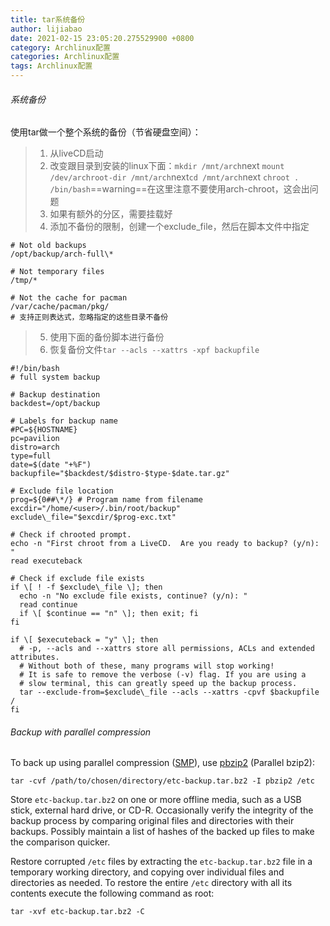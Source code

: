 ```yaml
---
title: tar系统备份
author: lijiabao
date: 2021-02-15 23:05:20.275529900 +0800
category: Archlinux配置
categories: Archlinux配置
tags: Archlinux配置
---
```

###### 系统备份
使用tar做一个整个系统的备份（节省硬盘空间）：
> 1. 从liveCD启动
> 2. 改变跟目录到安装的linux下面：`mkdir /mnt/arch`next `mount /dev/archroot-dir /mnt/arch`next`cd /mnt/arch`next `chroot . /bin/bash`==warning==在这里注意不要使用arch-chroot，这会出问题
> 3. 如果有额外的分区，需要挂载好
> 4. 添加不备份的限制，创建一个exclude_file，然后在脚本文件中指定
```
# Not old backups
/opt/backup/arch-full\*

# Not temporary files
/tmp/*

# Not the cache for pacman
/var/cache/pacman/pkg/
# 支持正则表达式，忽略指定的这些目录不备份
```

> 5. 使用下面的备份脚本进行备份
> 6. 恢复备份文件`tar --acls --xattrs -xpf backupfile`
```
#!/bin/bash
# full system backup

# Backup destination
backdest=/opt/backup

# Labels for backup name
#PC=${HOSTNAME}
pc=pavilion
distro=arch
type=full
date=$(date "+%F")
backupfile="$backdest/$distro-$type-$date.tar.gz"

# Exclude file location
prog=${0##\*/} # Program name from filename
excdir="/home/<user>/.bin/root/backup"
exclude\_file="$excdir/$prog-exc.txt"

# Check if chrooted prompt.
echo -n "First chroot from a LiveCD.  Are you ready to backup? (y/n): "
read executeback

# Check if exclude file exists
if \[ ! -f $exclude\_file \]; then
  echo -n "No exclude file exists, continue? (y/n): "
  read continue
  if \[ $continue == "n" \]; then exit; fi
fi

if \[ $executeback = "y" \]; then
  # -p, --acls and --xattrs store all permissions, ACLs and extended attributes. 
  # Without both of these, many programs will stop working!
  # It is safe to remove the verbose (-v) flag. If you are using a 
  # slow terminal, this can greatly speed up the backup process.
  tar --exclude-from=$exclude\_file --acls --xattrs -cpvf $backupfile /
fi
```


###### Backup with parallel compression

To back up using parallel compression ([SMP](https://en.wikipedia.org/wiki/Symmetric_multiprocessing "wikipedia:Symmetric multiprocessing")), use [pbzip2](https://archlinux.org/packages/?name=pbzip2) (Parallel bzip2):

`tar -cvf /path/to/chosen/directory/etc-backup.tar.bz2 -I pbzip2 /etc`

Store `etc-backup.tar.bz2` on one or more offline media, such as a USB stick, external hard drive, or CD-R. Occasionally verify the integrity of the backup process by comparing original files and directories with their backups. Possibly maintain a list of hashes of the backed up files to make the comparison quicker.

Restore corrupted `/etc` files by extracting the `etc-backup.tar.bz2` file in a temporary working directory, and copying over individual files and directories as needed. To restore the entire `/etc` directory with all its contents execute the following command as root:

`tar -xvf etc-backup.tar.bz2 -C `
